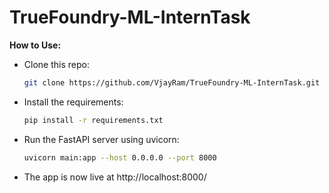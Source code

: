 # TrueFoundry-ML-InternTask

﻿**How to Use:**

- Clone this repo:

  ```bash
  git clone https://github.com/VjayRam/TrueFoundry-ML-InternTask.git
  ```

- Install the requirements:

  ```bash
  pip install -r requirements.txt
  ```

- Run the FastAPI server using uvicorn:

  ```bash
  uvicorn main:app --host 0.0.0.0 --port 8000
  ```

- The app is now live at http://localhost:8000/
